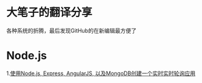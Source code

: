 大笔子的翻译分享
=================

各种系统的折腾，最后发现GitHub的在新编辑最方便了

# Node.js

1.[使用Node.js, Express, AngularJS, 以及MongoDB创建一个实时实时轮询应用](https://github.com/wohugb/learn/wiki/%E4%BD%BF%E7%94%A8Node.js,-Express,-AngularJS,-%E4%BB%A5%E5%8F%8AMongoDB%E5%88%9B%E5%BB%BA%E4%B8%80%E4%B8%AA%E5%AE%9E%E6%97%B6%E5%AE%9E%E6%97%B6%E8%BD%AE%E8%AF%A2%E5%BA%94%E7%94%A8)
